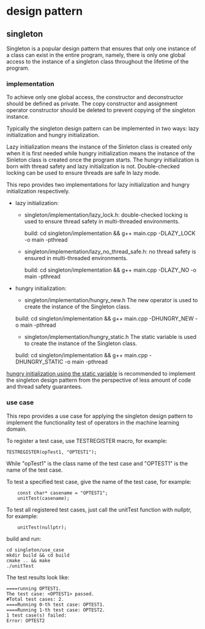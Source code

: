 # design pattern
## singleton
Singleton is a popular design pattern that ensures that only one instance of a class can exist in the entire program, namely, there is only one global access to the instance of a singleton class throughout the lifetime of the program.

### implementation
To achieve only one global access, the constructor and deconstructor should be defined as private.  The copy constructor and assignment operator constructor should be deleted to prevent copying of the singleton instance.

Typically the singleton design pattern can be implemented in two ways: lazy initialization and hungry initialization.

Lazy initialization means the instance of the Sinleton class is created only when it is first needed while hungry initialization means the instance of the Sinleton class is created once the program starts.  The hungry initialization is born with thread safety and lazy initialization is not.  Double-checked locking can be used to ensure threads are safe In lazy mode.

This repo provides two implementations for lazy initialization and hungry initialization respectively.
- lazy initialization: 
	+ singleton/implementation/lazy_lock.h: 
		double-checked locking is used to ensure thread safety in multi-threaded environments.
		
		build: cd singleton/implementation && g++ main.cpp -DLAZY_LOCK -o main -pthread
	+ singleton/implementation/lazy_no_thread_safe.h: 
		no thread safety is ensured in multi-threaded environments.

		build: cd singleton/implementation && g++ main.cpp -DLAZY_NO -o main -pthread
		
- hungry initialization: 
	+ singleton/implementation/hungry_new.h
		The new operator is used to create the instance of the Singleton class.
		
	build: cd singleton/implementation && g++ main.cpp -DHUNGRY_NEW -o main -pthread
	+ singleton/implementation/hungry_static.h
	 The static variable is used to create the instance of the Singleton class.
	 
	 build: cd singleton/implementation && g++ main.cpp -DHUNGRY_STATIC -o main -pthread

[hungry initialization using the static variable](singleton/implementation/hungry_static.h) is recommended to implement the singleton design pattern from the perspective of less amount of code and thread safety guarantees.

### use case
This repo provides a use case for applying the singleton design pattern to implement the functionality test of operators in the machine learning domain.

To register a test case, use TESTREGISTER macro, for example: 
```
TESTREGISTER(opTest1, "OPTEST1");
```
While "opTest1" is the class name of the test case and "OPTEST1" is the name of the test case.

To test a specified test case, give the name of the test case, for example:
```
    const char* casename = "OPTEST1";
    unitTest(casename);
```

To test all registered test cases, just call the unitTest function with nullptr, for example:
```
    unitTest(nullptr);
```

build and run:
```
cd singleton/use_case
mkdir build && cd build
cmake .. && make
./unitTest
```

The test results look like: 

```
====running OPTEST1.
The test case: <OPTEST1> passed.
#Total test cases: 2.
====Running 0-th test case: OPTEST1.
====Running 1-th test case: OPTEST2.
1 test case(s) failed:
Error: OPTEST2